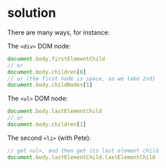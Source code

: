 # solution

There are many ways, for instance:

The `<div>` DOM node:

```javascript
document.body.firstElementChild
// or
document.body.children[0]
// or (the first node is space, so we take 2nd)
document.body.childNodes[1]
```

The `<ul>` DOM node:

```javascript
document.body.lastElementChild
// or
document.body.children[1]
```

The second `<li>` \(with Pete\):

```javascript
// get <ul>, and then get its last element child
document.body.lastElementChild.lastElementChild
```


